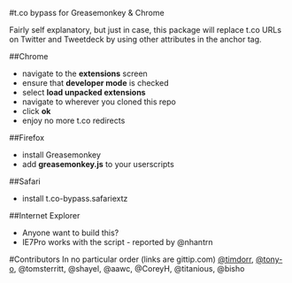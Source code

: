 #t.co bypass for Greasemonkey & Chrome

Fairly self explanatory, but just in case, this package will replace t.co URLs on Twitter and Tweetdeck by using other attributes in the anchor tag.

##Chrome

- navigate to the __extensions__ screen
- ensure that __developer mode__ is checked
- select __load unpacked extensions__
- navigate to wherever you cloned this repo
- click __ok__
- enjoy no more t.co redirects

##Firefox

- install Greasemonkey
- add __greasemonkey.js__ to your userscripts

##Safari
- install t.co-bypass.safariextz

##Internet Explorer
- Anyone want to build this?
- IE7Pro works with the script - reported by @nhantrn

#Contributors
In no particular order (links are gittip.com)
[@timdorr](https://www.gittip.com/timdorr/), [@tony-o](https://www.gittip.com/tony-o/), @tomsterritt, @shayel, @aawc, @CoreyH, @titanious, @bisho
